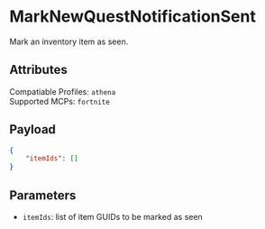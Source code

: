 # MarkNewQuestNotificationSent
Mark an inventory item as seen.

## Attributes
Compatiable Profiles: `athena`  
Supported MCPs: `fortnite`

## Payload
```json
{
    "itemIds": []
}
```

## Parameters
- `itemIds`: list of item GUIDs to be marked as seen
